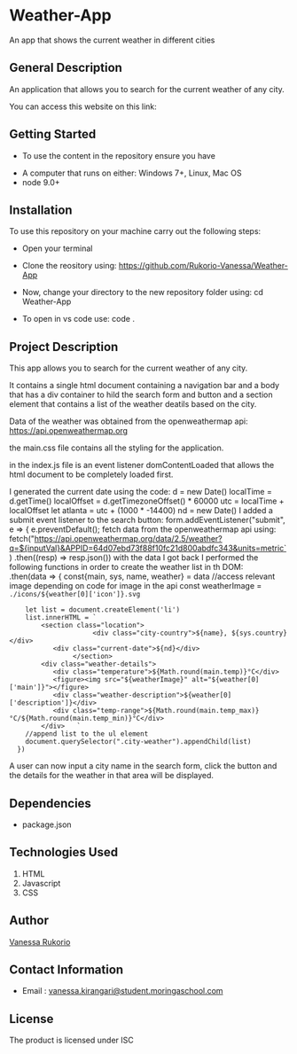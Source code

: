# Weather-App
An app that shows the current weather in different cities

## General Description
An application that allows you to search for the  current weather of any city.

You can access this website on this link: 

## Getting Started
* To use the content in the repository ensure you have
 - A computer that runs on either: Windows 7+, Linux, Mac OS
 - node 9.0+

## Installation
To use this repository on your machine carry out the following steps:

* Open your terminal

* Clone the reository using:
   https://github.com/Rukorio-Vanessa/Weather-App

* Now, change your directory to the new repository folder using:
   cd Weather-App

* To open in vs code use:
   code .         
  

## Project Description
This app allows you to search for the current weather of any city.

It contains a single html document containing a navigation bar and a body that has a div container to hild the search form and button and a section element that contains a list of the weather deatils based on the city.

Data of the weather was obtained from the openweathermap api: https://api.openweathermap.org

the main.css file contains all the styling for the application.

in the index.js file is an event listener domContentLoaded that allows the html document to be completely loaded first.

I generated the current date using the code:
  d = new Date()
  localTime = d.getTime()
  localOffset = d.getTimezoneOffset() * 60000
  utc = localTime + localOffset
  let atlanta = utc + (1000 * -14400)
  nd = new Date()
 I added a submit event listener to the search button:
    form.addEventListener("submit", e => {
  e.preventDefault();
fetch data from the openweathermap api using:
    fetch("https://api.openweathermap.org/data/2.5/weather?q=${inputVal}&APPID=64d07ebd73f88f10fc21d800abdfc343&units=metric`)
    .then((resp) => resp.json())
with the data I got back I performed the following functions in order to create the weather list in th DOM:    
    .then(data => {
        const{main, sys, name, weather} = data
        //access relevant image depending on code for image in the api
        const weatherImage = `./icons/${weather[0]['icon']}.svg`


        let list = document.createElement('li')
        list.innerHTML = `
            <section class="location">
					     <div class="city-country">${name}, ${sys.country}</div>
               <div class="current-date">${nd}</div>
				    </section>
            <div class="weather-details">
               <div class="temperature">${Math.round(main.temp)}°C</div>
               <figure><img src="${weatherImage}" alt="${weather[0]['main']}"></figure>
               <div class="weather-description">${weather[0]['description']}</div>
               <div class="temp-range">${Math.round(main.temp_max)}°C/${Math.round(main.temp_min)}°C</div>
            </div>   `
        //append list to the ul element    
        document.querySelector(".city-weather").appendChild(list)    
      })

A user can now input a city name in the search form, click the button and the details for the weather in that area will be displayed.



## Dependencies
- package.json

## Technologies Used
1. HTML
2. Javascript
3. CSS

## Author 
[Vanessa Rukorio](https://github.com/Rukorio-Vanessa) 

## Contact Information
* Email : vanessa.kirangari@student.moringaschool.com

## License
The product is licensed under ISC
